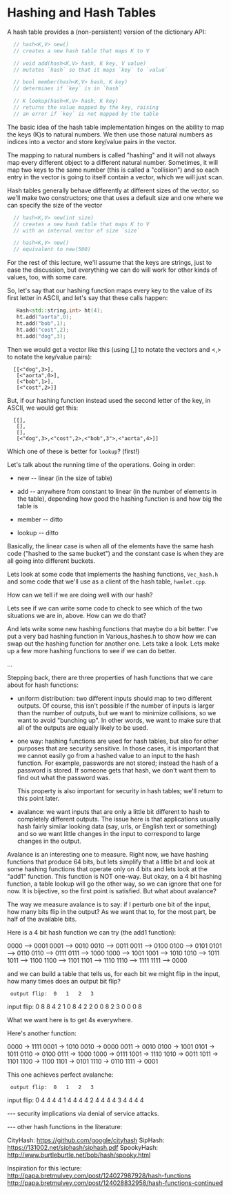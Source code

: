 # Hashing and Hash Tables

A hash table provides a (non-persistent) version of the
dictionary API:

```cpp
  // hash<K,V> new()
  // creates a new hash table that maps K to V

  // void add(hash<K,V> hash, K key, V value)
  // mutates `hash` so that it maps `key` to `value`

  // bool member(hash<K,V> hash, K key)
  // determines if `key` is in `hash`

  // K lookup(hash<K,V> hash, K key)
  // returns the value mapped by the key, raising
  // an error if `key` is not mapped by the table
```

The basic idea of the hash table implementation hinges on the ability
to map the keys (K)s to natural numbers. We then use those natural
numbers as indices into a vector and store key/value pairs in the
vector.

The mapping to natural numbers is called "hashing" and it will not
always map every different object to a different natural
number. Sometimes, it will map two keys to the same number (this is
called a "collision") and so each entry in the vector is going to
itself contain a vector, which we will just scan.

Hash tables generally behave differently at different sizes of the
vector, so we'll make two constructors; one that uses a default size
and one where we can specify the size of the vector

```cpp
  // hash<K,V> new(int size)
  // creates a new hash table that maps K to V
  // with an internal vector of size `size`

  // hash<K,V> new()
  // equivalent to new(500)
```

For the rest of this lecture, we'll assume that the keys are strings,
just to ease the discussion, but everything we can do will work for
other kinds of values, too, with some care.

So, let's say that our hashing function maps every key to the value of
its first letter in ASCII, and let's say that these calls happen:

```cpp
   Hash<std::string,int> ht(4);
   ht.add("aorta",0);
   ht.add("bob",1);
   ht.add("cost",2);
   ht.add("dog",3);
 ```

Then we would get a vector like this (using [,] to notate the vectors
and <,> to notate the key/value pairs):

```
  [[<"dog",3>],
   [<"aorta",0>],
   [<"bob",1>],
   [<"cost",2>]]
```

But, if our hashing function instead used the second letter of the
key, in ASCII, we would get this:

```
  [[],
   [],
   [],
   [<"dog",3>,<"cost",2>,<"bob",3">,<"aorta",4>]]
```

Which one of these is better for `lookup`? (first!)

Let's talk about the running time of the operations. Going in order:

- new -- linear (in the size of table)

- add -- anywhere from constant to linear (in the number of elements
         in the table), depending how good the hashing function is and
         how big the table is

- member -- ditto

- lookup -- ditto

Basically, the linear case is when all of the elements have
the same hash code ("hashed to the same bucket") and the constant
case is when they are all going into different buckets.

Lets look at some code that implements the hashing functions,
`Vec_hash.h` and some code that we'll use as a client of the hash
table, `hamlet.cpp`.

How can we tell if we are doing well with our hash?

Lets see if we can write some code to check to see which of the two
situations we are in, above. How can we do that?

And lets write some new hashing functions that maybe do a bit
better. I've put a very bad hashing function in Various_hashes.h to
show how we can swap out the hashing function for another one. Lets
take a look. Lets make up a few more hashing functions to see if we
can do better.

 ...

Stepping back, there are three properties of hash functions that we
care about for hash functions:

- uniform distribution: two different inputs should map to two
  different outputs. Of course, this isn't possible if the number of
  inputs is larger than the number of outputs, but we want to minimize
  collisions, so we want to avoid "bunching up". In other words, we
  want to make sure that all of the outputs are equally likely to be
  used.

- one way: hashing functions are used for hash tables, but also for
  other purposes that are security sensitive. In those cases, it is
  important that we cannot easily go from a hashed value to an input
  to the hash function. For example, passwords are not stored; instead
  the hash of a password is stored. If someone gets that hash, we
  don't want them to find out what the password was.

  This property is also important for security in hash tables; we'll
  return to this point later.

- avalance: we want inputs that are only a little bit different to
  hash to completely different outputs. The issue here is that
  applications usually hash fairly similar looking data (say, urls, or
  English text or something) and so we want little changes in the
  input to correspond to large changes in the output.

Avalance is an interesting one to measure. Right now, we have hashing
functions that produce 64 bits, but lets simplify that a little bit
and look at some hashing functions that operate only on 4 bits and
lets look at the "add1" function. This function is NOT one-way. But
okay, on a 4 bit hashing function, a table lookup will go the other
way, so we can ignore that one for now. It is bijective, so the first
point is satisfied. But what about avalance?

The way we measure avalance is to say: if I perturb one bit of the
input, how many bits flip in the output? As we want that to, for the
most part, be half of the available bits. 

Here is a 4 bit hash function we can try (the add1 function):

0000  -->  0001
0001  -->  0010
0010  -->  0011
0011  -->  0100
0100  -->  0101
0101  -->  0110
0110  -->  0111
0111  -->  1000
1000  -->  1001
1001  -->  1010
1010  -->  1011
1011  -->  1100
1100  -->  1101
1101  -->  1110
1110  -->  1111
1111  -->  0000

and we can build a table that tells us, for each bit we might flip in
the input, how many times does an output bit flip?

     output flip:  0   1   2   3
input flip:
 0                 8   8   4   2
 1                 0   8   4   2
 2                 0   0   8   2
 3                 0   0   0   8

What we want here is to get 4s everywhere.

Here's another function:

0000 -> 1111
0001 -> 1010
0010 -> 0000
0011 -> 0010
0100 -> 1001
0101 -> 1011
0110 -> 0100
0111 -> 1000
1000 -> 0111
1001 -> 1110
1010 -> 0011
1011 -> 1101
1100 -> 1100
1101 -> 0101
1110 -> 0110
1111 -> 0001

This one achieves perfect avalanche:

     output flip:  0   1   2   3
input flip:
 0                 4   4   4   4
 1                 4   4   4   4
 2                 4   4   4   4
 3                 4   4   4   4

--- security implications via denial of service attacks.

---  other hash functions in the literature:

CityHash: https://github.com/google/cityhash
SipHash: https://131002.net/siphash/siphash.pdf
SpookyHash: http://www.burtleburtle.net/bob/hash/spooky.html

Inspiration for this lecture:
  http://papa.bretmulvey.com/post/124027987928/hash-functions
  http://papa.bretmulvey.com/post/124028832958/hash-functions-continued


